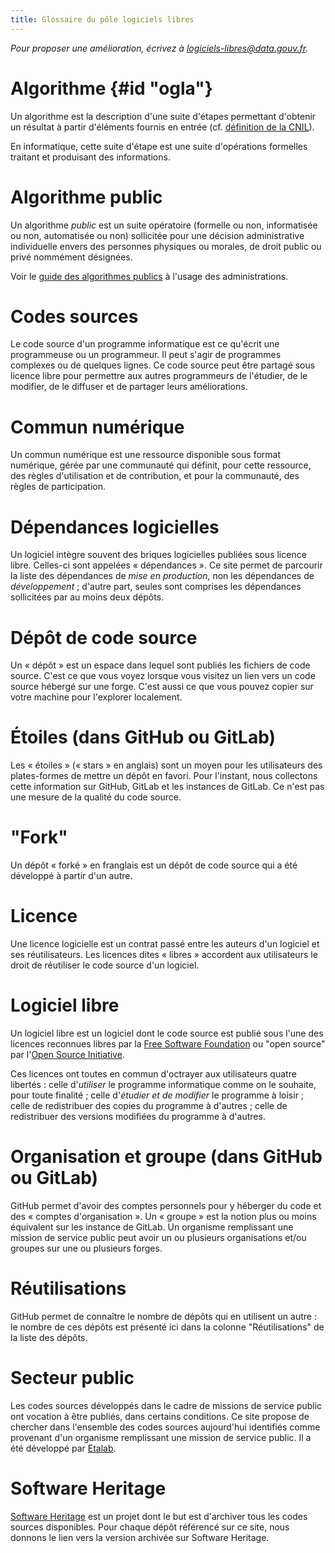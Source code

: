 ```yaml
---
title: Glossaire du pôle logiciels libres
---
```


*Pour proposer une amélioration, écrivez à [logiciels-libres@data.gouv.fr](mailto:logiciels-libres@data.gouv.fr).*


# Algorithme {#id "ogla"}

Un algorithme est la description d'une suite d'étapes permettant
d'obtenir un résultat à partir d'éléments fournis en entrée
(cf. [définition de la
CNIL](https://www.cnil.fr/fr/definition/algorithme)).

En informatique, cette suite d'étape est une suite d'opérations
formelles traitant et produisant des informations.

# Algorithme public

Un algorithme *public* est un suite opératoire (formelle ou non,
informatisée ou non, automatisée ou non) sollicitée pour une décision
administrative individuelle envers des personnes physiques ou morales,
de droit public ou privé nommément désignées.

Voir le [guide des algorithmes publics](https://guides.etalab.gouv.fr/algorithmes/) à l'usage des administrations.

# Codes sources

Le code source d'un programme informatique est ce qu'écrit une
programmeuse ou un programmeur. Il peut s'agir de programmes complexes
ou de quelques lignes. Ce code source peut être partagé sous licence
libre pour permettre aux autres programmeurs de l'étudier, de le
modifier, de le diffuser et de partager leurs améliorations.

# Commun numérique

Un commun numérique est une ressource disponible sous format
numérique, gérée par une communauté qui définit, pour cette ressource,
des règles d'utilisation et de contribution, et pour la communauté,
des règles de participation.

# Dépendances logicielles

Un logiciel intègre souvent des briques logicielles publiées sous
licence libre. Celles-ci sont appelées « dépendances ». Ce site permet
de parcourir la liste des dépendances de *mise en production*, non les
dépendances de *développement* ; d'autre part, seules sont comprises
les dépendances sollicitées par au moins deux dépôts.

# Dépôt de code source

Un « dépôt » est un espace dans lequel sont publiés les fichiers de
code source. C'est ce que vous voyez lorsque vous visitez un lien vers
un code source hébergé sur une forge. C'est aussi ce que vous pouvez
copier sur votre machine pour l'explorer localement.

# Étoiles (dans GitHub ou GitLab)

Les « étoiles » (« stars » en anglais) sont un moyen pour les
utilisateurs des plates-formes de mettre un dépôt en favori. Pour
l'instant, nous collectons cette information sur GitHub, GitLab et les
instances de GitLab. Ce n'est pas une mesure de la qualité du code
source.

# "Fork"

Un dépôt « forké » en franglais est un dépôt de code source qui a été
développé à partir d'un autre.

# Licence

Une licence logicielle est un contrat passé entre les auteurs d'un
logiciel et ses réutilisateurs. Les licences dites « libres »
accordent aux utilisateurs le droit de réutiliser le code source d'un
logiciel.

# Logiciel libre

Un logiciel libre est un logiciel dont le code source est publié sous
l'une des licences reconnues libres par la [Free Software
Foundation](https://www.gnu.org/licenses/licenses.en.html) ou "open
source" par l'[Open Source
Initiative](https://opensource.org/licenses).  

Ces licences ont toutes en commun d'octrayer aux utilisateurs quatre
libertés : celle d'*utiliser* le programme informatique comme on le
souhaite, pour toute finalité ; celle d'*étudier et de modifier* le
programme à loisir ; celle de redistribuer des copies du programme à
d'autres ; celle de redistribuer des versions modifiées du programme à
d'autres.

# Organisation et groupe (dans GitHub ou GitLab)

GitHub permet d'avoir des comptes personnels pour y héberger du code
et des « comptes d'organisation ». Un « groupe » est la notion plus ou
moins équivalent sur les instance de GitLab. Un organisme remplissant
une mission de service public peut avoir un ou plusieurs organisations
et/ou groupes sur une ou plusieurs forges.

# Réutilisations

GitHub permet de connaître le nombre de dépôts qui en utilisent un
autre : le nombre de ces dépôts est présenté ici dans la colonne
"Réutilisations" de la liste des dépôts.

# Secteur public

Les codes sources développés dans le cadre de missions de service
public ont vocation à être publiés, dans certains conditions. Ce site
propose de chercher dans l'ensemble des codes sources aujourd'hui
identifiés comme provenant d'un organisme remplissant une mission de
service public. Il a été développé par
[Etalab](https://www.etalab.gouv.fr).

# Software Heritage

[Software Heritage](https://www.softwareheritage.org) est un projet
dont le but est d'archiver tous les codes sources disponibles. Pour
chaque dépôt référencé sur ce site, nous donnons le lien vers la
version archivée sur Software Heritage.
